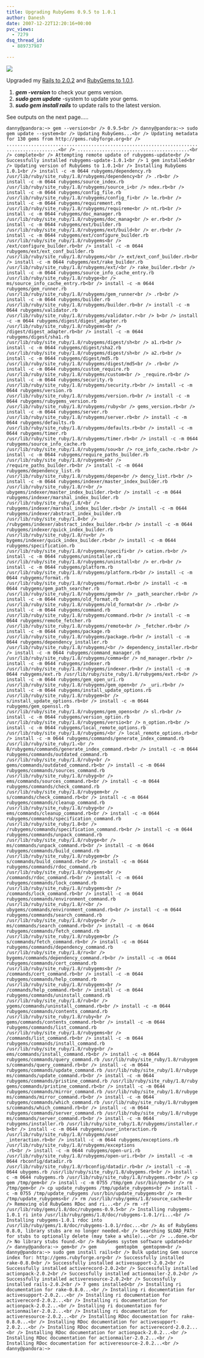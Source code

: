 ```yaml
---
title: Upgrading RubyGems 0.9.5 to 1.0.1
author: Danesh
date: 2007-12-22T12:20:16+00:00
pvc_views:
  - 7279
dsq_thread_id:
  - 889737987

---
```

![][1]

Upgraded my [Rails to 2.0.2][2] and [RubyGems to 1.0.1][3].

  1. _**gem -version**_ to check your gems version.
  2. _**sudo gem update**_ -system to update your gems.
  3. _**sudo gem install rails**_ to update rails to the latest version.

See outputs on the next page.....  
<!--more-->

  
`danny@pandora:~> gem --version<br />
0.9.5<br />
danny@pandora:~> sudo gem update --system<br />
Updating RubyGems...<br />
Updating metadata for 130 gems from http://gems.rubyforge.org<br />
.........................................................................................<br />
.........................................<br />
complete<br />
Attempting remote update of rubygems-update<br />
Successfully installed rubygems-update-1.0.1<br />
1 gem installed<br />
Updating version of RubyGems to 1.0.1<br />
Installing RubyGems 1.0.1<br />
install -c -m 0644 rubygems/dependency.rb /usr/lib/ruby/site_ruby/1.8/rubygems/dependency<br />
.rb<br />
install -c -m 0644 rubygems/source_index.rb /usr/lib/ruby/site_ruby/1.8/rubygems/source_i<br />
ndex.rb<br />
install -c -m 0644 rubygems/config_file.rb /usr/lib/ruby/site_ruby/1.8/rubygems/config_fi<br />
le.rb<br />
install -c -m 0644 rubygems/requirement.rb /usr/lib/ruby/site_ruby/1.8/rubygems/requireme<br />
nt.rb<br />
install -c -m 0644 rubygems/doc_manager.rb /usr/lib/ruby/site_ruby/1.8/rubygems/doc_manag<br />
er.rb<br />
install -c -m 0644 rubygems/ext/builder.rb /usr/lib/ruby/site_ruby/1.8/rubygems/ext/build<br />
er.rb<br />
install -c -m 0644 rubygems/ext/configure_builder.rb /usr/lib/ruby/site_ruby/1.8/rubygems<br />
/ext/configure_builder.rb<br />
install -c -m 0644 rubygems/ext/ext_conf_builder.rb /usr/lib/ruby/site_ruby/1.8/rubygems/<br />
ext/ext_conf_builder.rb<br />
install -c -m 0644 rubygems/ext/rake_builder.rb /usr/lib/ruby/site_ruby/1.8/rubygems/ext/<br />
rake_builder.rb<br />
install -c -m 0644 rubygems/source_info_cache_entry.rb /usr/lib/ruby/site_ruby/1.8/rubyge<br />
ms/source_info_cache_entry.rb<br />
install -c -m 0644 rubygems/gem_runner.rb /usr/lib/ruby/site_ruby/1.8/rubygems/gem_runner<br />
.rb<br />
install -c -m 0644 rubygems/builder.rb /usr/lib/ruby/site_ruby/1.8/rubygems/builder.rb<br />
install -c -m 0644 rubygems/validator.rb /usr/lib/ruby/site_ruby/1.8/rubygems/validator.r<br />
b<br />
install -c -m 0644 rubygems/digest/digest_adapter.rb /usr/lib/ruby/site_ruby/1.8/rubygems<br />
/digest/digest_adapter.rb<br />
install -c -m 0644 rubygems/digest/sha1.rb /usr/lib/ruby/site_ruby/1.8/rubygems/digest/sh<br />
a1.rb<br />
install -c -m 0644 rubygems/digest/sha2.rb /usr/lib/ruby/site_ruby/1.8/rubygems/digest/sh<br />
a2.rb<br />
install -c -m 0644 rubygems/digest/md5.rb /usr/lib/ruby/site_ruby/1.8/rubygems/digest/md5<br />
.rb<br />
install -c -m 0644 rubygems/custom_require.rb /usr/lib/ruby/site_ruby/1.8/rubygems/custom<br />
_require.rb<br />
install -c -m 0644 rubygems/security.rb /usr/lib/ruby/site_ruby/1.8/rubygems/security.rb<br />
install -c -m 0644 rubygems/version.rb /usr/lib/ruby/site_ruby/1.8/rubygems/version.rb<br />
install -c -m 0644 rubygems/rubygems_version.rb /usr/lib/ruby/site_ruby/1.8/rubygems/ruby<br />
gems_version.rb<br />
install -c -m 0644 rubygems/server.rb /usr/lib/ruby/site_ruby/1.8/rubygems/server.rb<br />
install -c -m 0644 rubygems/defaults.rb /usr/lib/ruby/site_ruby/1.8/rubygems/defaults.rb<br />
install -c -m 0644 rubygems/timer.rb /usr/lib/ruby/site_ruby/1.8/rubygems/timer.rb<br />
install -c -m 0644 rubygems/source_info_cache.rb /usr/lib/ruby/site_ruby/1.8/rubygems/sou<br />
rce_info_cache.rb<br />
install -c -m 0644 rubygems/require_paths_builder.rb /usr/lib/ruby/site_ruby/1.8/rubygems<br />
/require_paths_builder.rb<br />
install -c -m 0644 rubygems/dependency_list.rb /usr/lib/ruby/site_ruby/1.8/rubygems/depen<br />
dency_list.rb<br />
install -c -m 0644 rubygems/indexer/master_index_builder.rb /usr/lib/ruby/site_ruby/1.8/r<br />
ubygems/indexer/master_index_builder.rb<br />
install -c -m 0644 rubygems/indexer/marshal_index_builder.rb /usr/lib/ruby/site_ruby/1.8/<br />
rubygems/indexer/marshal_index_builder.rb<br />
install -c -m 0644 rubygems/indexer/abstract_index_builder.rb /usr/lib/ruby/site_ruby/1.8<br />
/rubygems/indexer/abstract_index_builder.rb<br />
install -c -m 0644 rubygems/indexer/quick_index_builder.rb /usr/lib/ruby/site_ruby/1.8/ru<br />
bygems/indexer/quick_index_builder.rb<br />
install -c -m 0644 rubygems/specification.rb /usr/lib/ruby/site_ruby/1.8/rubygems/specifi<br />
cation.rb<br />
install -c -m 0644 rubygems/uninstaller.rb /usr/lib/ruby/site_ruby/1.8/rubygems/uninstall<br />
er.rb<br />
install -c -m 0644 rubygems/platform.rb /usr/lib/ruby/site_ruby/1.8/rubygems/platform.rb<br />
install -c -m 0644 rubygems/format.rb /usr/lib/ruby/site_ruby/1.8/rubygems/format.rb<br />
install -c -m 0644 rubygems/gem_path_searcher.rb /usr/lib/ruby/site_ruby/1.8/rubygems/gem<br />
_path_searcher.rb<br />
install -c -m 0644 rubygems/old_format.rb /usr/lib/ruby/site_ruby/1.8/rubygems/old_format<br />
.rb<br />
install -c -m 0644 rubygems/command.rb /usr/lib/ruby/site_ruby/1.8/rubygems/command.rb<br />
install -c -m 0644 rubygems/remote_fetcher.rb /usr/lib/ruby/site_ruby/1.8/rubygems/remote<br />
_fetcher.rb<br />
install -c -m 0644 rubygems/package.rb /usr/lib/ruby/site_ruby/1.8/rubygems/package.rb<br />
install -c -m 0644 rubygems/dependency_installer.rb /usr/lib/ruby/site_ruby/1.8/rubygems/<br />
dependency_installer.rb<br />
install -c -m 0644 rubygems/command_manager.rb /usr/lib/ruby/site_ruby/1.8/rubygems/comma<br />
nd_manager.rb<br />
install -c -m 0644 rubygems/indexer.rb /usr/lib/ruby/site_ruby/1.8/rubygems/indexer.rb<br />
install -c -m 0644 rubygems/ext.rb /usr/lib/ruby/site_ruby/1.8/rubygems/ext.rb<br />
install -c -m 0644 rubygems/gem_open_uri.rb /usr/lib/ruby/site_ruby/1.8/rubygems/gem_open<br />
_uri.rb<br />
install -c -m 0644 rubygems/install_update_options.rb /usr/lib/ruby/site_ruby/1.8/rubygem<br />
s/install_update_options.rb<br />
install -c -m 0644 rubygems/gem_openssl.rb /usr/lib/ruby/site_ruby/1.8/rubygems/gem_opens<br />
sl.rb<br />
install -c -m 0644 rubygems/version_option.rb /usr/lib/ruby/site_ruby/1.8/rubygems/versio<br />
n_option.rb<br />
install -c -m 0644 rubygems/local_remote_options.rb /usr/lib/ruby/site_ruby/1.8/rubygems/<br />
local_remote_options.rb<br />
install -c -m 0644 rubygems/commands/generate_index_command.rb /usr/lib/ruby/site_ruby/1.<br />
8/rubygems/commands/generate_index_command.rb<br />
install -c -m 0644 rubygems/commands/outdated_command.rb /usr/lib/ruby/site_ruby/1.8/ruby<br />
gems/commands/outdated_command.rb<br />
install -c -m 0644 rubygems/commands/sources_command.rb /usr/lib/ruby/site_ruby/1.8/rubyg<br />
ems/commands/sources_command.rb<br />
install -c -m 0644 rubygems/commands/check_command.rb /usr/lib/ruby/site_ruby/1.8/rubygem<br />
s/commands/check_command.rb<br />
install -c -m 0644 rubygems/commands/cleanup_command.rb /usr/lib/ruby/site_ruby/1.8/rubyg<br />
ems/commands/cleanup_command.rb<br />
install -c -m 0644 rubygems/commands/specification_command.rb /usr/lib/ruby/site_ruby/1.8<br />
/rubygems/commands/specification_command.rb<br />
install -c -m 0644 rubygems/commands/unpack_command.rb /usr/lib/ruby/site_ruby/1.8/rubyge<br />
ms/commands/unpack_command.rb<br />
install -c -m 0644 rubygems/commands/build_command.rb /usr/lib/ruby/site_ruby/1.8/rubygem<br />
s/commands/build_command.rb<br />
install -c -m 0644 rubygems/commands/rdoc_command.rb /usr/lib/ruby/site_ruby/1.8/rubygems<br />
/commands/rdoc_command.rb<br />
install -c -m 0644 rubygems/commands/lock_command.rb /usr/lib/ruby/site_ruby/1.8/rubygems<br />
/commands/lock_command.rb<br />
install -c -m 0644 rubygems/commands/environment_command.rb /usr/lib/ruby/site_ruby/1.8/r<br />
ubygems/commands/environment_command.rb<br />
install -c -m 0644 rubygems/commands/search_command.rb /usr/lib/ruby/site_ruby/1.8/rubyge<br />
ms/commands/search_command.rb<br />
install -c -m 0644 rubygems/commands/fetch_command.rb /usr/lib/ruby/site_ruby/1.8/rubygem<br />
s/commands/fetch_command.rb<br />
install -c -m 0644 rubygems/commands/dependency_command.rb /usr/lib/ruby/site_ruby/1.8/ru<br />
bygems/commands/dependency_command.rb<br />
install -c -m 0644 rubygems/commands/cert_command.rb /usr/lib/ruby/site_ruby/1.8/rubygems<br />
/commands/cert_command.rb<br />
install -c -m 0644 rubygems/commands/help_command.rb /usr/lib/ruby/site_ruby/1.8/rubygems<br />
/commands/help_command.rb<br />
install -c -m 0644 rubygems/commands/uninstall_command.rb /usr/lib/ruby/site_ruby/1.8/rub<br />
ygems/commands/uninstall_command.rb<br />
install -c -m 0644 rubygems/commands/contents_command.rb /usr/lib/ruby/site_ruby/1.8/ruby<br />
gems/commands/contents_command.rb<br />
install -c -m 0644 rubygems/commands/list_command.rb /usr/lib/ruby/site_ruby/1.8/rubygems<br />
/commands/list_command.rb<br />
install -c -m 0644 rubygems/commands/install_command.rb /usr/lib/ruby/site_ruby/1.8/rubyg<br />
ems/commands/install_command.rb<br />
install -c -m 0644 rubygems/commands/query_command.rb /usr/lib/ruby/site_ruby/1.8/rubygem                                                  s/commands/query_command.rb<br />
install -c -m 0644 rubygems/commands/update_command.rb /usr/lib/ruby/site_ruby/1.8/rubyge                                                  ms/commands/update_command.rb<br />
install -c -m 0644 rubygems/commands/pristine_command.rb /usr/lib/ruby/site_ruby/1.8/ruby                                                  gems/commands/pristine_command.rb<br />
install -c -m 0644 rubygems/commands/mirror_command.rb /usr/lib/ruby/site_ruby/1.8/rubyge                                                  ms/commands/mirror_command.rb<br />
install -c -m 0644 rubygems/commands/which_command.rb /usr/lib/ruby/site_ruby/1.8/rubygem                                                  s/commands/which_command.rb<br />
install -c -m 0644 rubygems/commands/server_command.rb /usr/lib/ruby/site_ruby/1.8/rubyge                                                  ms/commands/server_command.rb<br />
install -c -m 0644 rubygems/installer.rb /usr/lib/ruby/site_ruby/1.8/rubygems/installer.r                                                  b<br />
install -c -m 0644 rubygems/user_interaction.rb /usr/lib/ruby/site_ruby/1.8/rubygems/user                                                  _interaction.rb<br />
install -c -m 0644 rubygems/exceptions.rb /usr/lib/ruby/site_ruby/1.8/rubygems/exceptions                                                  .rb<br />
install -c -m 0644 rubygems/open-uri.rb /usr/lib/ruby/site_ruby/1.8/rubygems/open-uri.rb<br />
install -c -m 0644 rbconfig/datadir.rb /usr/lib/ruby/site_ruby/1.8/rbconfig/datadir.rb<br />
install -c -m 0644 ubygems.rb /usr/lib/ruby/site_ruby/1.8/ubygems.rb<br />
install -c -m 0644 rubygems.rb /usr/lib/ruby/site_ruby/1.8/rubygems.rb<br />
cp gem /tmp/gem<br />
install -c -m 0755 /tmp/gem /usr/bin/gem<br />
rm /tmp/gem<br />
cp update_rubygems /tmp/update_rubygems<br />
install -c -m 0755 /tmp/update_rubygems /usr/bin/update_rubygems<br />
rm /tmp/update_rubygems<br />
rm /usr/lib/ruby/gems/1.8/source_cache<br />
Removing old RubyGems RDoc and ri...<br />
rm -rf /usr/lib/ruby/gems/1.8/doc/rubygems-0.9.5<br />
Installing rubygems-1.0.1 ri into /usr/lib/ruby/gems/1.8/doc/rubygems-1.0.1/ri...<br />
Installing rubygems-1.0.1 rdoc into /usr/lib/ruby/gems/1.8/doc/rubygems-1.0.1/rdoc...<br />
As of RubyGems 0.8.0, library stubs are no longer needed.<br />
Searching $LOAD_PATH for stubs to optionally delete (may take a while)...<br />
...done.<br />
No library stubs found.<br />
RubyGems system software updated<br />
danny@pandora:~> gem<br />
gem       gemtopbm  gemtopnm<br />
danny@pandora:~> sudo gem install rails<br />
Bulk updating Gem source index for: http://gems.rubyforge.org<br />
Successfully installed rake-0.8.0<br />
Successfully installed activesupport-2.0.2<br />
Successfully installed activerecord-2.0.2<br />
Successfully installed actionpack-2.0.2<br />
Successfully installed actionmailer-2.0.2<br />
Successfully installed activeresource-2.0.2<br />
Successfully installed rails-2.0.2<br />
7 gems installed<br />
Installing ri documentation for rake-0.8.0...<br />
Installing ri documentation for activesupport-2.0.2...<br />
Installing ri documentation for activerecord-2.0.2...<br />
Installing ri documentation for actionpack-2.0.2...<br />
Installing ri documentation for actionmailer-2.0.2...<br />
Installing ri documentation for activeresource-2.0.2...<br />
Installing RDoc documentation for rake-0.8.0...<br />
Installing RDoc documentation for activesupport-2.0.2...<br />
Installing RDoc documentation for activerecord-2.0.2...<br />
Installing RDoc documentation for actionpack-2.0.2...<br />
Installing RDoc documentation for actionmailer-2.0.2...<br />
Installing RDoc documentation for activeresource-2.0.2...<br />
danny@pandora:~>`

 [1]: http://img179.imageshack.us/img179/2953/railsdh7.png
 [2]: http://weblog.rubyonrails.org/2007/12/17/rails-2-0-2-some-new-defaults-and-a-few-fixes
 [3]: http://weblog.rubyonrails.org/2007/12/19/trouble-installing-new-gems
